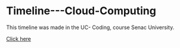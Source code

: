 # Timeline---Cloud-Computing

This timeline was made in the UC- Coding, course Senac University. 


[Click here](https://www.google.com/url?sa=i&url=https%3A%2F%2Fwww.collidu.com%2Fpresentation-history-of-cloud-computing&psig=AOvVaw2HYL1SaxtFuywC-FF0Hef4&ust=1757160771183000&source=images&cd=vfe&opi=89978449&ved=0CBUQjRxqFwoTCJCKnZfMwY8DFQAAAAAdAAAAABAE)
